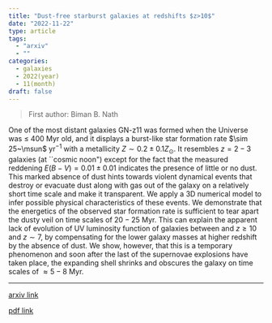 ```yaml
---
title: "Dust-free starburst galaxies at redshifts $z>10$"
date: "2022-11-22"
type: article
tags:
  - "arxiv"
  - ""
categories:
  - galaxies
  - 2022(year)
  - 11(month)
draft: false
---
```


> First author: Biman B. Nath

 One of the most distant galaxies GN-z11 was formed when the Universe was
$\le$ 400 Myr old, and it displays a burst-like star formation rate $\sim
25~\msun$ yr$^{-1}$ with a metallicity $Z\sim 0.2\pm 0.1Z_\odot$. It resembles
$z=2-3$ galaxies (at ``cosmic noon") except for the fact that the measured
reddening $E(B-V)=0.01\pm 0.01$ indicates the presence of little or no dust.
This marked absence of dust hints towards violent dynamical events that destroy
or evacuate dust along with gas out of the galaxy on a relatively short time
scale and make it transparent. We apply a 3D numerical model to infer possible
physical characteristics of these events. We demonstrate that the energetics of
the observed star formation rate is sufficient to tear apart the dusty veil on
time scales of $20-25$ Myr. This can explain the apparent lack of evolution of
UV luminosity function of galaxies between and $z\ge 10$ and $z\sim 7$, by
compensating for the lower galaxy masses at higher redshift by the absence of
dust. We show, however, that this is a temporary phenomenon and soon after the
last of the supernovae explosions have taken place, the expanding shell shrinks
and obscures the galaxy on time scales of $\approx 5-8$ Myr.

---
[arxiv link](http://arxiv.org/abs/2211.12378v1)

[pdf link](http://arxiv.org/pdf/2211.12378v1)